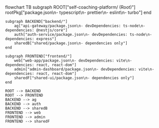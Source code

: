 flowchart TB
subgraph ROOT["self-coaching-platform/ (Root)"]
rootPkg["package.json\n- typescript\n- prettier\n- eslint\n- turbo"]
end

    subgraph BACKEND["backend/"]
        ag["api-gateway/package.json\n- devDependencies: ts-node\n- dependencies: @nestjs/core"]
        auth["auth-service/package.json\n- devDependencies: ts-node\n- dependencies: express"]
        sharedB["shared/package.json\n- dependencies only"]
    end

    subgraph FRONTEND["frontend/"]
        web["web-app/package.json\n- devDependencies: vite\n- dependencies: react, react-dom"]
        admin["admin-dashboard/package.json\n- devDependencies: vite\n- dependencies: react, react-dom"]
        sharedF["shared-ui/package.json\n- dependencies only"]
    end

    ROOT --> BACKEND
    ROOT --> FRONTEND
    BACKEND --> ag
    BACKEND --> auth
    BACKEND --> sharedB
    FRONTEND --> web
    FRONTEND --> admin
    FRONTEND --> sharedF
